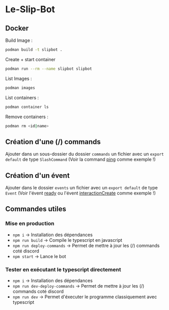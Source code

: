 # Le-Slip-Bot

## Docker

Build Image :

```bash
podman build -t slipbot .
```

Create + start container

```bash
podman run --rm --name slipbot slipbot
```

List Images :

```bash
podman images
```

List containers :

```bash
podman container ls
```

Remove containers :

```bash
podman rm <id|name>
```

## Création d'une (/) commands

Ajouter dans un sous-dossier du dossier `commands` un fichier avec un `export default` de type `SlashCommand` (Voir la command [ping](src/commands/utils/ping.ts) comme exemple !)

## Création d'un évent

Ajouter dans le dossier `events` un fichier avec un `export default` de type `Event` (Voir l'évent [ready](src/events/ready.ts) ou l'évent [interactionCreate](src/events/interactionCreate.ts) comme exemple !)

## Commandes utiles

### Mise en production

- `npm i` -> Installation des dépendances
- `npm run build` -> Compile le typescript en javascript
- `npm run deploy-commands` -> Permet de mettre à jour les (/) commands coté discord
- `npm start` -> Lance le bot

### Tester en exécutant le typescript directement

- `npm i` -> Installation des dépendances
- `npm run dev-deploy-commands` -> Permet de mettre à jour les (/) commands coté discord
- `npm run dev` -> Permet d'éxecuter le programme classiquement avec typescript
